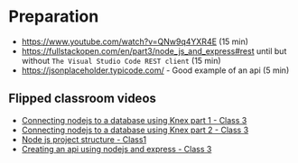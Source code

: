# Preparation

- https://www.youtube.com/watch?v=QNw9q4YXR4E (15 min)
- https://fullstackopen.com/en/part3/node_js_and_express#rest until but without `The Visual Studio Code REST client` (15 min)
- https://jsonplaceholder.typicode.com/ - Good example of an api (5 min)


## Flipped classroom videos
- [Connecting nodejs to a database using Knex part 1 - Class 3](https://youtu.be/W5xFbiAl4bo)
- [Connecting nodejs to a database using Knex part 2 - Class 3](https://youtu.be/cacTSGU7Hrc)
- [Node js project structure - Class1](https://youtu.be/CUY20f-KBxE)
- [Creating an api using nodejs and express - Class 3](https://youtu.be/i-BUdUMz6Zk)
